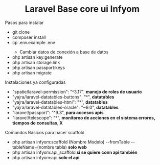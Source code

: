 
<h1 align="center">Laravel Base core ui Infyom</h1>
<p>Pasos para instalar </p>
<ul>
    <li>git clone</li>
    <li>composer install</li>
    <li>cp .env.example .env</li>
    <ul>
        <li>Cambiar datos de conexión a base de datos</li>
    </ul>
    <li>php artisan key:generate</li>
    <li>php artisan storage:link</li>
    <li>php artisan passport:keys</li>
    <li>php artisan migrate</li>
</ul>

<p>Instalaciones ya configuradas</p>

<ul>
        <li>"spatie/laravel-permission": "^3.17", <b> manejo de roles de usuario </b></li>
    <li>"yajra/laravel-datatables-buttons": "*", <b>datatables</b>  </li>
        <li>"yajra/laravel-datatables-html": "*", <b>  datatables </b> </li>
        <li>"yajra/laravel-datatables-oracle": "~9.0",  <b>datatables</b> </li>
        <li>"laravel/passport": "^9.3",     <b> para accesos apis </b></li>
        <li>"laravel/telescope": "*",        <b> monitoreo de acciones en el sistema errores, tiempos de consultas, X </b></li>
    </ul>
    
 <p>Comandos Básicos para hacer scaffold</p>
 <ul>
    <li> php artisan infyom:scaffold (Nombre Modelo) --fromTable --tableName=(nombre tabla) <b> solo web </b></li>
    <li>php artisan   infyom:api_scaffold<b> si se quiere conn api también</b></li>
    <li>php artisan infyom:api  <b> solo el api</b></li>
  </ul>
